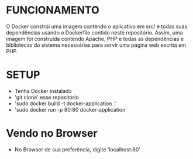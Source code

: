 # FUNCIONAMENTO
O Docker constrói uma imagem contendo o aplicativo em src/ e todas suas dependências usando o Dockerfile contido neste repositório.
Assim, uma imagem foi construída contendo Apache, PHP e todas as dependências e bibliotecas do sistema necessárias para servir uma página web escrita em PHP.

# SETUP

- Tenha Docker instalado
- 'git clone' esse repositório
- 'sudo docker build -t docker-application .'
- 'sudo docker run -p 80:80 docker-application'


# Vendo no Browser

- No Browser de sua preferência, digite 'localhost:80'



